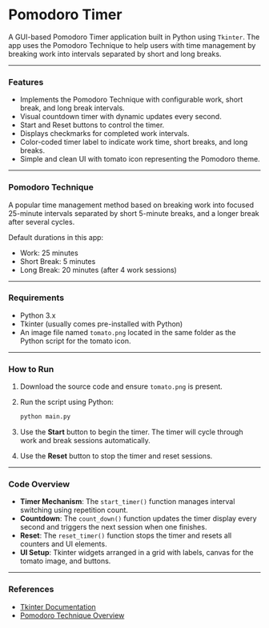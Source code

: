 # Pomodoro Timer

A GUI-based Pomodoro Timer application built in Python using `Tkinter`. The app uses the Pomodoro Technique to help users with time management by breaking work into intervals separated by short and long breaks.

***

### Features
- Implements the Pomodoro Technique with configurable work, short break, and long break intervals.
- Visual countdown timer with dynamic updates every second.
- Start and Reset buttons to control the timer.
- Displays checkmarks for completed work intervals.
- Color-coded timer label to indicate work time, short breaks, and long breaks.
- Simple and clean UI with tomato icon representing the Pomodoro theme.

***

### Pomodoro Technique
A popular time management method based on breaking work into focused 25-minute intervals separated by short 5-minute breaks, and a longer break after several cycles.

Default durations in this app:
- Work: 25 minutes
- Short Break: 5 minutes
- Long Break: 20 minutes (after 4 work sessions)

***

### Requirements
- Python 3.x  
- Tkinter (usually comes pre-installed with Python)
- An image file named `tomato.png` located in the same folder as the Python script for the tomato icon.

***

### How to Run
1. Download the source code and ensure `tomato.png` is present.  
2. Run the script using Python:

    ```bash
    python main.py
    ```

3. Use the **Start** button to begin the timer. The timer will cycle through work and break sessions automatically.  
4. Use the **Reset** button to stop the timer and reset sessions.

***

### Code Overview
- **Timer Mechanism**: The `start_timer()` function manages interval switching using repetition count.  
- **Countdown**: The `count_down()` function updates the timer display every second and triggers the next session when one finishes.  
- **Reset**: The `reset_timer()` function stops the timer and resets all counters and UI elements.  
- **UI Setup**: Tkinter widgets arranged in a grid with labels, canvas for the tomato image, and buttons.

***


### References
- [Tkinter Documentation](https://docs.python.org/3/library/tkinter.html)  
- [Pomodoro Technique Overview](https://en.wikipedia.org/wiki/Pomodoro_Technique)  

